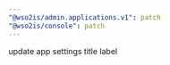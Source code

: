 ```yaml
---
"@wso2is/admin.applications.v1": patch
"@wso2is/console": patch
---
```


update app settings title label
